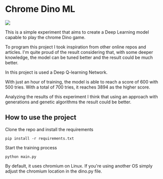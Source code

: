 # Chrome Dino ML

<img src="https://media.giphy.com/media/3h3GgndiQfww20KTSi/giphy.gif">

This is a simple experiment that aims to create a Deep Learning model capable to play the chrome Dino game.

To program this project I took inspiration from other online repos and articles.
I'm quite proud of the result considering that, with some deeper knowledge, the model can be tuned better and the result could be much better.

In this project is used a Deep Q-learning Network.

With just an hour of training, the model is able to reach a score of 600 with 500 tries.
With a total of 700 tries, it reaches 3894 as the higher score.

Analyzing the results of this experiment I think that using an approach with generations and genetic algorithms the result could be better.


## How to use the project
Clone the repo and install the requirements

```
pip install -r requirements.txt
```

Start the training process
```
python main.py
```
By default, it uses chromium on Linux. If you're using another OS simply adjust the chromium location in the dino.py file.

